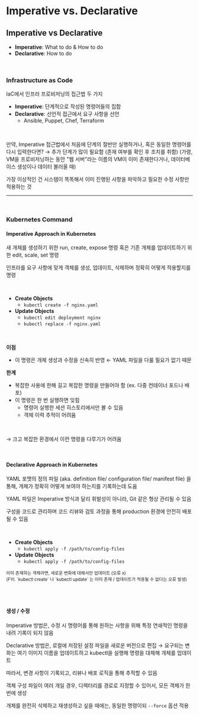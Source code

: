 # Imperative vs. Declarative

## Imperative vs Declarative

- **Imperative**: What to do & How to do
- **Declarative**: How to do 

<br/>

### Infrastructure as Code

IaC에서 인프라 프로비저닝의 접근법 두 가지

- **Imperative**: 단계적으로 작성된 명령어들의 집합
- **Declarative**: 선언적 접근에서 요구 사항을 선언
  - Ansible, Puppet, Chef, Terraform

<br/>

만약, Imperative 접근법에서 처음에 단계의 절반만 실행하거나, 혹은 동일한 명령어를 다시 입력한다면? → 추가 단계가 많이 필요함 (존재 여부를 확인 후 조치를 취함)
(가령, VM을 프로비저닝하는 동안 "웹 서버"라는 이름의 VM이 이미 존재한다거나, 데이터베이스 생성이나 데이터 불러올 때)

가장 이상적인 건 시스템이 똑똑해서 이미 진행된 사항을 파악하고 필요한 수정 사항만 적용하는 것

---

<br/>

### Kubernetes Command

#### Imperative Approach in Kubernetes

새 개체를 생성하기 위한 run, create, expose 명령 혹은 기존 개체를 업데이트하기 위한 edit, scale, set 명령

인프라를 요구 사항에 맞게 객체를 생성, 업데이트, 삭제하며 정확히 어떻게 적용할지를 명령

<br/>

- **Create Objects**
  - `kubectl create -f nginx.yaml`
- **Update Objects**
  - `kubectl edit deployment nginx`
  - `kubectl replace -f nginx.yaml`

<br/>

**이점**
- 이 명령은 개체 생성과 수정을 신속히 반영 ← YAML 파일을 다룰 필요가 없기 때문

**한계**
- 복잡한 사용에 한해 길고 복잡한 명령을 만들어야 함 (ex. 다중 컨테이너 포드나 배포)
- 이 명령은 한 번 실행하면 잊힘
  - 명령어 실행한 세션 히스토리에서만 볼 수 있음 
  - 객체 이력 추적이 어려움

<br/>

→ 크고 복잡한 환경에서 이런 명령을 다루기가 어려움

<br/>

#### Declarative Approach in Kubernetes

YAML 포맷의 정의 파일 (aka. definition file/ configuration file/ manifest file) 을 통해,
개체가 정확히 어떻게 보여야 하는지를 기록하는데 도움

YAML 파일은 Imperative 방식과 달리 휘발성이 아니라, Git 같은 형상 관리될 수 있음

구성을 코드로 관리하며 코드 리뷰와 검토 과정을 통해 production 환경에 안전히 배포될 수 있음

<br/>

- **Create Objects**
  - `kubectl apply -f /path/to/config-files`
- **Update Objects**
  - `kubectl apply -f /path/to/config-files`

<small>
이미 존재하는 객체라면, 새로운 변화에 대해서만 업데이트 (오류 x) <br/>
(FYI. `kubectl create` 나 `kubectl update` 는 이미 존재 / 업데이트가 적용될 수 없다는 오류 발생)
</small>

<br/><br/>

#### 생성 / 수정

Imperative 방법은, 수정 시 명령어를 통해 원하는 사항을 위해 특정 연쇄적인 명령을 내려 기록이 되지 않음

Declarative 방법은, 로컬에 저장된 설정 파일을 새로운 버전으로 편집
→ 요구되는 변화는 여기 이미지 이름을 업데이트하고 kubectl을 실행해 명령을 대체해 개체를 업데이트

따라서, 변경 사항이 기록되고, 리뷰나 배포 로직을 통해 추적할 수 있음

객체 구성 파일이 여러 개일 경우, 디렉터리를 경로로 지정할 수 있어서, 모든 객체가 한 번에 생성


개체를 완전히 삭제하고 재생성하고 싶을 때에는, 동일한 명령이되 `--force` 옵션 적용

<br/><br/>